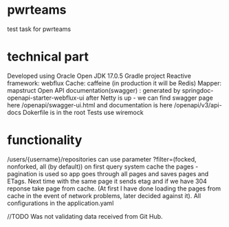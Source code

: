 # pwrteams
test task for pwrteams
# technical part
Developed using Oracle Open JDK 17.0.5
Gradle project
Reactive framework: webflux
Cache: caffeine (in production it will be Redis)
Mapper: mapstruct
Open API documentation(swagger) : generated by springdoc-openapi-starter-webflux-ui
  after Netty is up - we can find swagger page here /openapi/swagger-ui.html
  and documentation is here /openapi/v3/api-docs
Dokerfile is in the root
Tests use wiremock
# functionality
/users/{username}/repositories
can use parameter ?filter=(focked, nonforked, all (by default))
on first query system cache the pages - pagination is used so app goes through all 
  pages and saves pages and ETags. Next time with the same page it sends etag and if
  we have 304 reponse take page from cache. (At first I have done loading the pages 
  from cache in the event of network problems, later decided against it).
All configurations in the application.yaml

//TODO Was not validating data received from Git Hub. 
  
